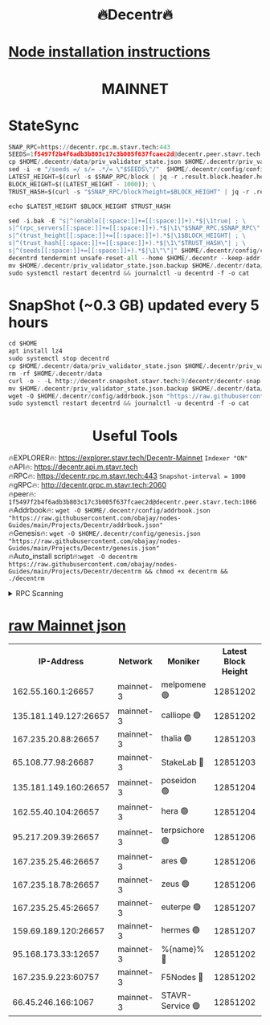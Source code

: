 <h1 align="center"> 🔥Decentr🔥</h1>

[Node installation instructions](https://github.com/obajay/nodes-Guides/tree/main/Projects/Decentr)
=
<h1 align="center"> MAINNET</h1>

# StateSync
```python
SNAP_RPC=https://decentr.rpc.m.stavr.tech:443
SEEDS=1f5497f2b4f6adb3b803c17c3b005f637fcaec2d@decentr.peer.stavr.tech:1066
cp $HOME/.decentr/data/priv_validator_state.json $HOME/.decentr/priv_validator_state.json.backup
sed -i -e "/seeds =/ s/= .*/= \"$SEEDS\"/"  $HOME/.decentr/config/config.toml
LATEST_HEIGHT=$(curl -s $SNAP_RPC/block | jq -r .result.block.header.height); \
BLOCK_HEIGHT=$((LATEST_HEIGHT - 1000)); \
TRUST_HASH=$(curl -s "$SNAP_RPC/block?height=$BLOCK_HEIGHT" | jq -r .result.block_id.hash)

echo $LATEST_HEIGHT $BLOCK_HEIGHT $TRUST_HASH

sed -i.bak -E "s|^(enable[[:space:]]+=[[:space:]]+).*$|\1true| ; \
s|^(rpc_servers[[:space:]]+=[[:space:]]+).*$|\1\"$SNAP_RPC,$SNAP_RPC\"| ; \
s|^(trust_height[[:space:]]+=[[:space:]]+).*$|\1$BLOCK_HEIGHT| ; \
s|^(trust_hash[[:space:]]+=[[:space:]]+).*$|\1\"$TRUST_HASH\"| ; \
s|^(seeds[[:space:]]+=[[:space:]]+).*$|\1\"\"|" $HOME/.decentr/config/config.toml
decentrd tendermint unsafe-reset-all --home $HOME/.decentr --keep-addr-book
mv $HOME/.decentr/priv_validator_state.json.backup $HOME/.decentr/data/priv_validator_state.json
sudo systemctl restart decentrd && journalctl -u decentrd -f -o cat
```
# SnapShot (~0.3 GB) updated every 5 hours
```python
cd $HOME
apt install lz4
sudo systemctl stop decentrd
cp $HOME/.decentr/data/priv_validator_state.json $HOME/.decentr/priv_validator_state.json.backup
rm -rf $HOME/.decentr/data
curl -o - -L http://decentr.snapshot.stavr.tech:9/decentr/decentr-snap.tar.lz4 | lz4 -c -d - | tar -x -C $HOME/.decentr --strip-components 2
mv $HOME/.decentr/priv_validator_state.json.backup $HOME/.decentr/data/priv_validator_state.json
wget -O $HOME/.decentr/config/addrbook.json "https://raw.githubusercontent.com/obajay/nodes-Guides/main/Projects/Decentr/addrbook.json"
sudo systemctl restart decentrd && journalctl -u decentrd -f -o cat
```

 <h1 align="center"> Useful Tools</h1>

🔥EXPLORER🔥:     https://explorer.stavr.tech/Decentr-Mainnet        `Indexer "ON"` \
🔥API🔥:          https://decentr.api.m.stavr.tech \
🔥RPC🔥:          https://decentr.rpc.m.stavr.tech:443              `Snapshot-interval = 1000` \
🔥gRPC🔥:         http://decentr.grpc.m.stavr.tech:2060 \
🔥peer🔥:         `1f5497f2b4f6adb3b803c17c3b005f637fcaec2d@decentr.peer.stavr.tech:1066` \
🔥Addrbook🔥:  `wget -O $HOME/.decentr/config/addrbook.json "https://raw.githubusercontent.com/obajay/nodes-Guides/main/Projects/Decentr/addrbook.json"` \
🔥Genesis🔥:  `wget -O $HOME/.decentr/config/genesis.json "https://raw.githubusercontent.com/obajay/nodes-Guides/main/Projects/Decentr/genesis.json"` \
🔥Auto_install script🔥:`wget -O decentrm https://raw.githubusercontent.com/obajay/nodes-Guides/main/Projects/Decentr/decentrm && chmod +x decentrm && ./decentrm`

<details>
<summary>RPC Scanning</summary>

<h2 align="center"> We scan nodes in real time every 4 hours. And we provide the final result of RPC endpoints.
We cannot influence the operation of these nodes in any way. </h2>


```python
If Voting Power is higher than 0 --> then the Node is a validator of the network and may be subject to attack and be a potential threat to the chain.
```
```python
We marked such validators with a red symbol
```

</details>

[raw Mainnet json](https://rpc-check.decentrm.stavr.tech/decentrm/rpc-decentrm-result.json)
=



<table><tr><th>IP-Address</th><th>Network</th><th>Moniker</th><th>Latest Block Height</th><th>Earliest Block Height</th><th>Catching Up</th><th>Tx Index</th><th>Voting Power</th><th>Scan Time</th></tr><tr><td>162.55.160.1:26657</td><td>mainnet-3</td><td>melpomene 🟢</td><td>12851202</td><td>1688950</td><td>False</td><td>on</td><td>0</td><td>2024-02-12T04:49:38.568878087UTC</td></tr><tr><td>135.181.149.127:26657</td><td>mainnet-3</td><td>calliope 🟢</td><td>12851202</td><td>1688950</td><td>False</td><td>on</td><td>0</td><td>2024-02-12T04:49:40.929591230UTC</td></tr><tr><td>167.235.20.88:26657</td><td>mainnet-3</td><td>thalia 🟢</td><td>12851203</td><td>1688950</td><td>False</td><td>on</td><td>0</td><td>2024-02-12T04:49:46.864822181UTC</td></tr><tr><td>65.108.77.98:26687</td><td>mainnet-3</td><td>StakeLab 🔴</td><td>12851203</td><td>1688950</td><td>False</td><td>on</td><td>5642337</td><td>2024-02-12T04:49:47.319301341UTC</td></tr><tr><td>135.181.149.160:26657</td><td>mainnet-3</td><td>poseidon 🟢</td><td>12851204</td><td>1688950</td><td>False</td><td>on</td><td>0</td><td>2024-02-12T04:49:51.994232813UTC</td></tr><tr><td>162.55.40.104:26657</td><td>mainnet-3</td><td>hera 🟢</td><td>12851204</td><td>1688950</td><td>False</td><td>on</td><td>0</td><td>2024-02-12T04:49:54.362820550UTC</td></tr><tr><td>95.217.209.39:26657</td><td>mainnet-3</td><td>terpsichore 🟢</td><td>12851206</td><td>1688950</td><td>False</td><td>on</td><td>0</td><td>2024-02-12T04:50:00.886138995UTC</td></tr><tr><td>167.235.25.46:26657</td><td>mainnet-3</td><td>ares 🟢</td><td>12851206</td><td>1688950</td><td>False</td><td>on</td><td>0</td><td>2024-02-12T04:50:03.196923541UTC</td></tr><tr><td>167.235.18.78:26657</td><td>mainnet-3</td><td>zeus 🟢</td><td>12851206</td><td>1688950</td><td>False</td><td>on</td><td>0</td><td>2024-02-12T04:50:05.625925676UTC</td></tr><tr><td>167.235.25.45:26657</td><td>mainnet-3</td><td>euterpe 🟢</td><td>12851207</td><td>1688950</td><td>False</td><td>on</td><td>0</td><td>2024-02-12T04:50:07.906765154UTC</td></tr><tr><td>159.69.189.120:26657</td><td>mainnet-3</td><td>hermes 🟢</td><td>12851207</td><td>1688950</td><td>False</td><td>on</td><td>0</td><td>2024-02-12T04:50:10.208313190UTC</td></tr><tr><td>95.168.173.33:12657</td><td>mainnet-3</td><td>%{name}% 🔴</td><td>12851202</td><td>8964001</td><td>False</td><td>on</td><td>4263570</td><td>2024-02-12T04:49:42.185223513UTC</td></tr><tr><td>167.235.9.223:60757</td><td>mainnet-3</td><td>F5Nodes 🔴</td><td>12851202</td><td>12380001</td><td>False</td><td>off</td><td>562</td><td>2024-02-12T04:49:42.449266360UTC</td></tr><tr><td>66.45.246.166:1067</td><td>mainnet-3</td><td>STAVR-Service 🟢</td><td>12851202</td><td>12849001</td><td>False</td><td>on</td><td>0</td><td>2024-02-12T04:49:41.605296932UTC</td></tr></table>
